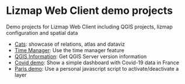 # Lizmap Web Client demo projects

Demo projects for Lizmap Web Client including QGIS projects, lizmap configuration and spatial data

* [Cats](cats/): showcase of relations, atlas and dataviz
* [Time Manager](time_manager_earthquake/): Use the time manager feature
* [QGIS Information](qgis_info/): Get QGIS Server version information
* [Covid demo](covid_france/): Show a simple dashboard with Covid-19 data in France
* [Paris demo](lampadaires/): Use a personal javascript script to activate/deactivate a layer

